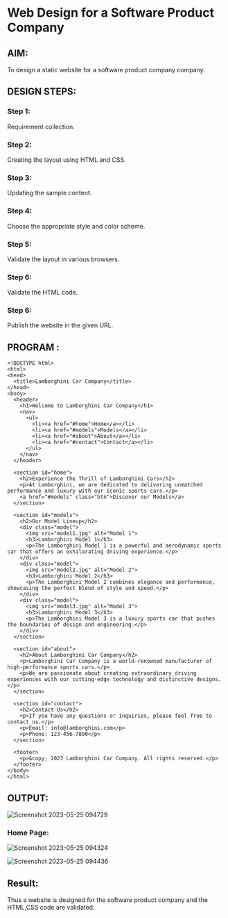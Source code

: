 # Web Design for a Software Product Company

## AIM:

To design a static website for a software product company company.

## DESIGN STEPS:

### Step 1:

Requirement collection.

### Step 2:

Creating the layout using HTML and CSS.

### Step 3:

Updating the sample content.

### Step 4:

Choose the appropriate style and color scheme.

### Step 5:

Validate the layout in various browsers.

### Step 6:

Validate the HTML code.

### Step 6:

Publish the website in the given URL.

## PROGRAM :
```
<!DOCTYPE html>
<html>
<head>
  <title>Lamborghini Car Company</title>
</head>
<body>
  <header>
    <h1>Welcome to Lamborghini Car Company</h1>
    <nav>
      <ul>
        <li><a href="#home">Home</a></li>
        <li><a href="#models">Models</a></li>
        <li><a href="#about">About</a></li>
        <li><a href="#contact">Contact</a></li>
      </ul>
    </nav>
  </header>
  
  <section id="home">
    <h2>Experience the Thrill of Lamborghini Cars</h2>
    <p>At Lamborghini, we are dedicated to delivering unmatched performance and luxury with our iconic sports cars.</p>
    <a href="#models" class="btn">Discover our Models</a>
  </section>
  
  <section id="models">
    <h2>Our Model Lineup</h2>
    <div class="model">
      <img src="model1.jpg" alt="Model 1">
      <h3>Lamborghini Model 1</h3>
      <p>The Lamborghini Model 1 is a powerful and aerodynamic sports car that offers an exhilarating driving experience.</p>
    </div>
    <div class="model">
      <img src="model2.jpg" alt="Model 2">
      <h3>Lamborghini Model 2</h3>
      <p>The Lamborghini Model 2 combines elegance and performance, showcasing the perfect blend of style and speed.</p>
    </div>
    <div class="model">
      <img src="model3.jpg" alt="Model 3">
      <h3>Lamborghini Model 3</h3>
      <p>The Lamborghini Model 3 is a luxury sports car that pushes the boundaries of design and engineering.</p>
    </div>
  </section>
  
  <section id="about">
    <h2>About Lamborghini Car Company</h2>
    <p>Lamborghini Car Company is a world-renowned manufacturer of high-performance sports cars.</p>
    <p>We are passionate about creating extraordinary driving experiences with our cutting-edge technology and distinctive designs.</p>
  </section>
  
  <section id="contact">
    <h2>Contact Us</h2>
    <p>If you have any questions or inquiries, please feel free to contact us.</p>
    <p>Email: info@lamborghini.com</p>
    <p>Phone: 123-456-7890</p>
  </section>
  
  <footer>
    <p>&copy; 2023 Lamborghini Car Company. All rights reserved.</p>
  </footer>
</body>
</html>
```

## OUTPUT:
![Screenshot 2023-05-25 094729](https://github.com/MOHAMED-FAREED-22001617/productcompanywebsite/assets/121412904/527d9f19-904d-4f29-b1a4-2a092b856fa3)

### Home Page:
![Screenshot 2023-05-25 094324](https://github.com/MOHAMED-FAREED-22001617/productcompanywebsite/assets/121412904/47711291-7a98-42fb-8363-a052b04de8c8)

![Screenshot 2023-05-25 094436](https://github.com/MOHAMED-FAREED-22001617/productcompanywebsite/assets/121412904/dfcdee40-83e7-4a44-9c76-c800349a947c)





## Result:

Thus a website is designed for the software product company and the HTML,CSS code are validated.
